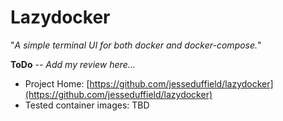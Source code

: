 # Lazydocker  

"*A simple terminal UI for both docker and docker-compose.*"  

**ToDo** *-- Add my review here...*  

* Project Home: [https://github.com/jesseduffield/lazydocker](https://github.com/jesseduffield/lazydocker)  
* Tested container images: TBD  []()  
